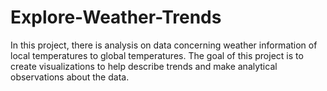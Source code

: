 # Explore-Weather-Trends

In this project, there is analysis on data concerning weather information of local temperatures to global temperatures. The goal of this project is to create visualizations to help describe trends and make analytical observations about the data. 

